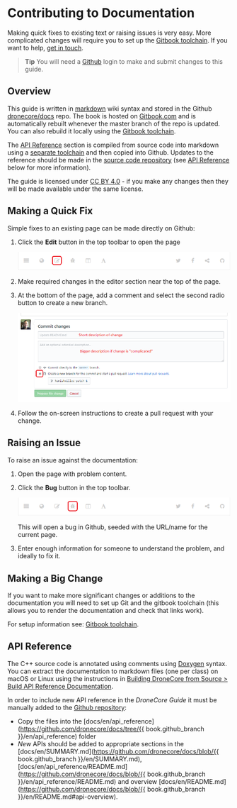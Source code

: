 # Contributing to Documentation

Making quick fixes to existing text or raising issues is very easy. More complicated changes will require you to set up the [Gitbook toolchain](https://toolchain.gitbook.com/setup.html). If you want to help, [get in touch](../README.md#getting-help).

> **Tip** You will need a [Github](https://github.com/) login to make and submit changes to this guide.

## Overview

This guide is written in [markdown](https://toolchain.gitbook.com/syntax/markdown.html) wiki syntax and stored in the Github [dronecore/docs](https://github.com/dronecore/docs) repo. The book is hosted on [Gitbook.com](https://www.gitbook.com/) and is automatically rebuilt whenever the master branch of the repo is updated. You can also rebuild it locally using the [Gitbook toolchain](https://toolchain.gitbook.com/).

The [API Reference](../api_reference/README.md) section is compiled from source code into markdown using a [separate toolchain](#api-reference) and then copied into Github. Updates to the reference should be made in the [source code repository](https://github.com/dronecore/DroneCore) (see [API Reference](#api-reference) below for more information).

The guide is licensed under [CC BY 4.0](https://creativecommons.org/licenses/by/4.0/) - if you make any changes then they will be made available under the same license. 


## Making a Quick Fix

Simple fixes to an existing page can be made directly on Github:

1. Click the **Edit** button in the top toolbar to open the page

   ![Edit page](../../assets/site/gitbook_toolbar_edit.png)
   
1. Make required changes in the editor section near the top of the page.
2. At the bottom of the page, add a comment and select the second radio button to create a new branch.

   ![Edit page](../../assets/site/github_edit.png)

3. Follow the on-screen instructions to create a pull request with your change.


## Raising an Issue

To raise an issue against the documentation:

1. Open the page with problem content.
1. Click the **Bug** button in the top toolbar.

   ![Raise bug](../../assets/site/gitbook_toolbar_bug.png)
   
   This will open a bug in Github, seeded with the URL/name for the current page. 
1. Enter enough information for someone to understand the problem, and ideally to fix it. 


## Making a Big Change

If you want to make more significant changes or additions to the documentation you will need to set up Git and the gitbook toolchain (this allows you to render the documentation and check that links work). 

For setup information see: [Gitbook toolchain](https://toolchain.gitbook.com/setup.html).


## API Reference

The C++ source code is annotated using comments using [Doxygen](http://doxygen.nl/manual/index.html) syntax. 
You can extract the documentation to markdown files (one per class) on macOS or Linux using the instructions in [Building DroneCore from Source > Build API Reference Documentation](../contributing/build.md#build_api_reference).

In order to include new API reference in the *DroneCore Guide* it must be manually added to the [Github repository](https://github.com/dronecore/docs/):
* Copy the files into the [docs/en/api_reference](https://github.com/dronecore/docs/tree/{{ book.github_branch }}/en/api_reference) folder
* *New* APIs should be added to appropriate sections in the [docs/en/SUMMARY.md](https://github.com/dronecore/docs/blob/{{ book.github_branch }}/en/SUMMARY.md), [docs/en/api_reference/README.md](https://github.com/dronecore/docs/blob/{{ book.github_branch }}/en/api_reference/README.md) and overview [docs/en/README.md](https://github.com/dronecore/docs/blob/{{ book.github_branch }}/en/README.md#api-overview).

